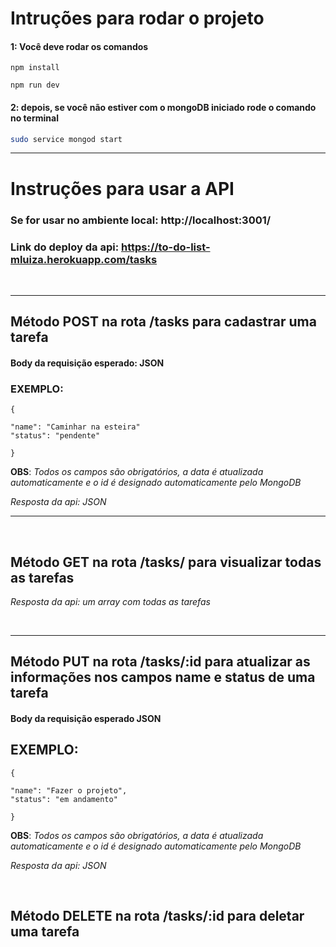 # Intruções para rodar o projeto

#### 1: Você deve rodar os comandos
```
npm install

npm run dev
```

#### 2: depois, se você não estiver com o mongoDB iniciado rode o comando no terminal

```bash
sudo service mongod start 
```

----------------------------------------------------------------

# Instruções para usar a API

### Se for usar no ambiente local: http://localhost:3001/
### Link do deploy da api: https://to-do-list-mluiza.herokuapp.com/tasks

</br>


----------------------

  ## Método POST na rota /tasks para cadastrar uma tarefa

 #### Body da requisição esperado: JSON
  
### EXEMPLO:

```
{
  
"name": "Caminhar na esteira"
"status": "pendente"

}
```
 **OBS**: *Todos os campos são obrigatórios, a data é atualizada automaticamente e o id é designado automaticamente pelo MongoDB*

*Resposta da api: JSON*

--------
 </br> 
  
## Método GET na rota /tasks/ para visualizar todas as tarefas
 
  *Resposta da api: um array com todas as tarefas*
  
</br>

--------

## Método PUT na rota /tasks/:id para atualizar as informações nos campos name e status de uma tarefa
  
#### Body da requisição esperado JSON
  
 ## EXEMPLO: 
  
```  
{

"name": "Fazer o projeto",
"status": "em andamento"

}
```
 **OBS**: *Todos os campos são obrigatórios, a data é atualizada automaticamente e o id é designado automaticamente pelo MongoDB*

*Resposta da api: JSON*

</br>

## Método DELETE na rota /tasks/:id para deletar uma tarefa

</br>